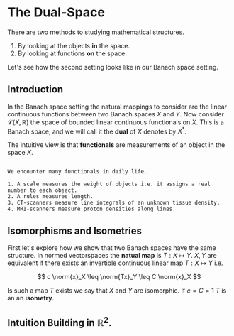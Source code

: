 # The Dual-Space

There are two methods to studying mathematical structures.

1. By looking at the objects **in** the space.
2. By looking at functions **on** the space.

Let's see how the second setting looks like in our Banach space setting.

## Introduction

In the Banach space setting the natural mappings to consider are the linear continuous functions between two Banach spaces
$X$ and $Y$. Now consider $\mathcal{L}(X, \mathbb{R})$ the space of bounded linear continuous functionals on $X$.
This is a Banach space, and we will call it the **dual** of $X$ denotes by $X^*$.

The intuitive view is that **functionals** are measurements of an object in the space $X$.

```{prf:example}

We encounter many functionals in daily life.

1. A scale measures the weight of objects i.e. it assigns a real number to each object.
2. A rules measures length.
3. CT-scanners measure line integrals of an unknown tissue density.
4. MRI-scanners measure proton densities along lines.

```

## Isomorphisms and Isometries

First let's explore how we show that two Banach spaces have the same structure. In normed vectorspaces
the **natual map** is $T : X \mapsto Y$. $X, Y$ are equivalent if there exists an invertible continuous
linear map $T : X \mapsto Y$ i.e.

$$ c \norm{x}_X \leq \norm{Tx}_Y \leq C \norm{x}_X $$

Is such a map $T$ exists we say that $X$ and $Y$ are isomorphic. If $c = C = 1$ $T$ is an an **isometry**.


## Intuition Building in $\mathbb{R}^2$.



